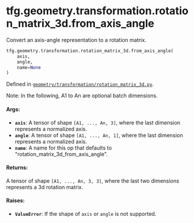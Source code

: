 <div itemscope itemtype="http://developers.google.com/ReferenceObject">
<meta itemprop="name" content="tfg.geometry.transformation.rotation_matrix_3d.from_axis_angle" />
<meta itemprop="path" content="Stable" />
</div>

# tfg.geometry.transformation.rotation_matrix_3d.from_axis_angle

Convert an axis-angle representation to a rotation matrix.

``` python
tfg.geometry.transformation.rotation_matrix_3d.from_axis_angle(
    axis,
    angle,
    name=None
)
```



Defined in [`geometry/transformation/rotation_matrix_3d.py`](https://github.com/tensorflow/graphics/blob/master/tensorflow_graphics/geometry/transformation/rotation_matrix_3d.py).

<!-- Placeholder for "Used in" -->

Note:
  In the following, A1 to An are optional batch dimensions.

#### Args:

* <b>`axis`</b>: A tensor of shape `[A1, ..., An, 3]`, where the last dimension
    represents a normalized axis.
* <b>`angle`</b>: A tensor of shape `[A1, ..., An, 1]`, where the last dimension
    represents a normalized axis.
* <b>`name`</b>: A name for this op that defaults to
    "rotation_matrix_3d_from_axis_angle".


#### Returns:

A tensor of shape `[A1, ..., An, 3, 3]`, where the last two dimensions
represents a 3d rotation matrix.


#### Raises:

* <b>`ValueError`</b>: If the shape of `axis` or `angle` is not supported.